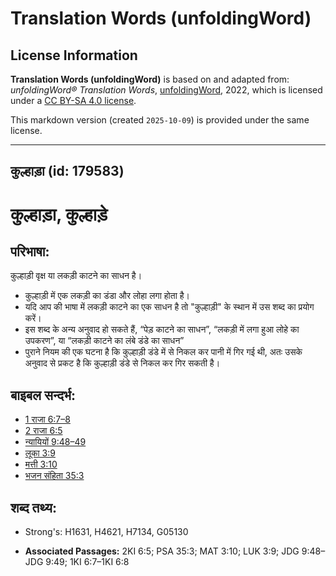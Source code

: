 # Translation Words (unfoldingWord)

## License Information

**Translation Words (unfoldingWord)** is based on and adapted from: _unfoldingWord® Translation Words_, [unfoldingWord](https://unfoldingword.org/utw), 2022, which is licensed under a [CC BY-SA 4.0 license](https://creativecommons.org/licenses/by-sa/4.0/legalcode.en).

This markdown version (created `2025-10-09`) is provided under the same license.



--------------------------------

## कुल्हाड़ा (id: 179583)

कुल्हाड़ा, कुल्हाड़े
====================

परिभाषा:
--------

कुल्हाड़ी वृक्ष या लकड़ी काटने का साधन है।

* कुल्हाड़ी में एक लकड़ी का डंडा और लोहा लगा होता है।
* यदि आप की भाषा में लकड़ी काटने का एक साधन है तो "कुल्हाड़ी" के स्थान में उस शब्द का प्रयोग करें।
* इस शब्द के अन्य अनुवाद हो सकते हैं, “पेड़ काटने का साधन”, “लकड़ी में लगा हुआ लोहे का उपकरण”, या “लकड़ी काटने का लंबे डंडे का साधन”
* पुराने नियम की एक घटना है कि कुल्हाड़ी डंडे में से निकल कर पानी में गिर गई थी, अतः उसके अनुवाद से प्रकट है कि कुल्हाड़ी डंडे से निकल कर गिर सकती है।

बाइबल सन्दर्भ:
--------------

* [1 राजा 6:7–8](https://ref.ly/1Kgs0:0)
* [2 राजा 6:5](https://ref.ly/2Kgs0:0)
* [न्यायियों 9:48–49](https://ref.ly/Judg9:48-Judg9:49)
* [लूका 3:9](https://ref.ly/Luke3:9)
* [मत्ती 3:10](https://ref.ly/Matt3:10)
* [भजन संहिता 35:3](rc://*/tn/help/psa/035/003)

शब्द तथ्य:
----------

* Strong's: H1631, H4621, H7134, G05130

* **Associated Passages:** 2KI 6:5; PSA 35:3; MAT 3:10; LUK 3:9; JDG 9:48–JDG 9:49; 1KI 6:7–1KI 6:8

